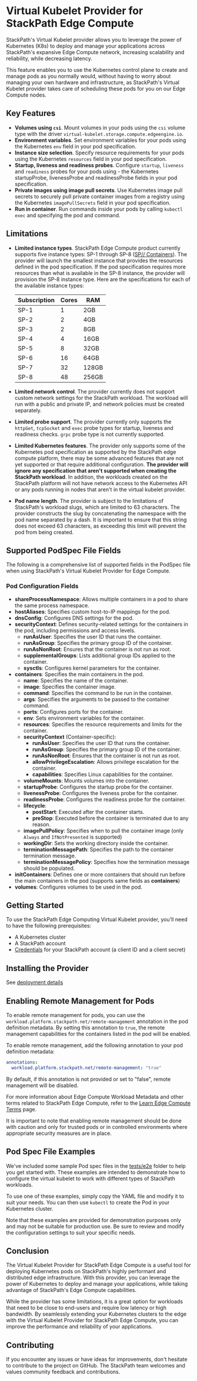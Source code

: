 # Virtual Kubelet Provider for StackPath Edge Compute

StackPath's Virtual Kubelet provider allows you to leverage the power of Kubernetes (K8s) to deploy and manage your applications across StackPath's expansive Edge Compute network, increasing scalability and reliability, while decreasing latency.

This feature enables you to use the Kubernetes control plane to create and manage pods as you normally would, without having to worry about managing your own hardware and infrastructure, as StackPath's Virtual Kubelet provider takes care of scheduling these pods for you on our Edge Compute nodes.

## Key Features

- **Volumes using `csi`**. Mount volumes in your pods using the `csi` volume type with the driver `virtual-kubelet.storage.compute.edgeengine.io`.
- **Environment variables**. Set environment variables for your pods using the Kubernetes `env` field in your pod specification.
- **Instance size selection**. Specify resource requirements for your pods using the Kubernetes `resources` field in your pod specification.
- **Startup, liveness and readiness probes**. Configure `startup`, `liveness` and `readiness` probes for your pods using - the Kubernetes startupProbe, livenessProbe and readinessProbe fields in your pod specification.
- **Private images using image pull secrets**. Use Kubernetes image pull secrets to securely pull private container images from a registry using the Kubernetes `imagePullSecrets` field in your pod specification.
- **Run in container**. Run commands inside your pods by calling `kubectl exec` and specifying the pod and command.

## Limitations

- **Limited instance types**. StackPath Edge Compute product currently supports five instance types: SP-1 through SP-8 ([SP// Containers](https://www.stackpath.com/products/containers/)). The provider will launch the smallest instance that provides the resources defined in the pod specification. If the pod specification requires more resources than what is available in the SP-8 instance, the provider will provision the SP-8 instance type.
Here are the specifications for each of the available instance types:

    | Subscription | Cores | RAM  |
    | ---  |---| ---  |
    | SP-1 | 1 | 2GB  |
    | SP-2 | 2 | 4GB  |
    | SP-3 | 2 | 8GB  |
    | SP-4 | 4 | 16GB |
    | SP-5 | 8 | 32GB |
    | SP-6 | 16 | 64GB |
    | SP-7 | 32 | 128GB |
    | SP-8 | 48 | 256GB |

- **Limited network control**. The provider currently does not support custom network settings for the StackPath workload. The workload will run with a public and private IP, and network policies must be created separately.
- **Limited probe support**. The provider currently only supports the `httpGet`, `tcpSocket` and `exec` probe types for startup, liveness and readiness checks. `grpc` probe type is not currently supported.
- **Limited Kubernetes features**. The provider only supports some of the Kubernetes pod specification as supported by the StackPath edge compute platform, there may be some advanced features that are not yet supported or that require additional configuration. **The provider will ignore any specification that aren't supported when creating the StackPath workload**.
In addition, the workloads created on the StackPath platform will not have network access to the Kubernetes API or any pods running in nodes that aren't in the virtual kubelet provider.
- **Pod name length**. The provider is subject to the limitations of StackPath's workload slugs, which are limited to 63 characters. The provider constructs the slug by concatenating the namespace with the pod name separated by a dash. It is important to ensure that this string does not exceed 63 characters, as exceeding this limit will prevent the pod from being created.

## Supported PodSpec File Fields
The following is a comprehensive list of supported fields in the PodSpec file when using StackPath's Virtual Kubelet Provider for Edge Compute.

### Pod Configuration Fields

- **shareProcessNamespace**: Allows multiple containers in a pod to share the same process namespace.
- **hostAliases**: Specifies custom host-to-IP mappings for the pod.
- **dnsConfig**: Configures DNS settings for the pod.
- **securityContext**: Defines security-related settings for the containers in the pod, including permissions and access levels.
  - **runAsUser**: Specifies the user ID that runs the container.
  - **runAsGroup**: Specifies the primary group ID of the container.
  - **runAsNonRoot**: Ensures that the container is not run as root.
  - **supplementalGroups**: Lists additional group IDs applied to the container.
  - **sysctls**: Configures kernel parameters for the container.
- **containers**: Specifies the main containers in the pod.
  - **name**: Specifies the name of the container.
  - **image**: Specifies the container image.
  - **command**: Specifies the command to be run in the container.
  - **args**: Specifies the arguments to be passed to the container command.
  - **ports**: Configures ports for the container.
  - **env**: Sets environment variables for the container.
  - **resources**: Specifies the resource requirements and limits for the container.
  - **securityContext** (Container-specific):
    - **runAsUser**: Specifies the user ID that runs the container.
    - **runAsGroup**: Specifies the primary group ID of the container.
    - **runAsNonRoot**: Ensures that the container is not run as root.
    - **allowPrivilegeEscalation**: Allows privilege escalation for the container.
    - **capabilities**: Specifies Linux capabilities for the container.
  - **volumeMounts**: Mounts volumes into the container.
  - **startupProbe**: Configures the startup probe for the container.
  - **livenessProbe**: Configures the liveness probe for the container.
  - **readinessProbe**: Configures the readiness probe for the container.
  - **lifecycle**:
    - **postStart**: Executed after the container starts.
    - **preStop**: Executed before the container is terminated due to any reason.
  - **imagePullPolicy**: Specifies when to pull the container image (only `Always` and `IfNotPresented` is supported)
  - **workingDir**: Sets the working directory inside the container.
  - **terminationMessagePath**: Specifies the path to the container termination message.
  - **terminationMessagePolicy**: Specifies how the termination message should be populated.
- **initContainers**: Defines one or more containers that should run before the main containers in the pod (supports same fields as **containers**)
- **volumes**: Configures volumes to be used in the pod.

## Getting Started

To use the StackPath Edge Computing Virtual Kubelet provider, you'll need to have the following prerequisites:

- A Kubernetes cluster
- A StackPath account
- [Credentials](https://stackpath.dev/docs/stackpath-api-authentication#api-credentials) for your StackPath account (a client ID and a client secret)

## Installing the Provider

See [deployment details](./deployment/README.md)

## Enabling Remote Management for Pods

To enable remote management for pods, you can use the `workload.platform.stackpath.net/remote-management` annotation in the pod definition metadata. By setting this annotation to `true`, the remote management capabilities for the containers listed in the pod will be enabled. 

To enable remote management, add the following annotation to your pod definition metadata:

```yaml
annotations:
  workload.platform.stackpath.net/remote-management: "true"
```
By default, if this annotation is not provided or set to "false", remote management will be disabled.

For more information about Edge Compute Workload Metadata and other terms related to StackPath Edge Compute, refer to the [Learn Edge Compute Terms](https://support.stackpath.com/hc/en-us/articles/360059500391-Learn-Edge-Compute-Terms) page.

It is important to note that enabling remote management should be done with caution and only for trusted pods or in controlled environments where appropriate security measures are in place.

## Pod Spec File Examples

We've included some sample Pod spec files in the [tests/e2e](tests/e2e/) folder to help you get started with. These examples are intended to demonstrate how to configure the virtual kubelet to work with different types of StackPath workloads.

To use one of these examples, simply copy the YAML file and modify it to suit your needs. You can then use `kubectl` to create the Pod in your Kubernetes cluster.

Note that these examples are provided for demonstration purposes only and may not be suitable for production use. Be sure to review and modify the configuration settings to suit your specific needs.

## Conclusion

The Virtual Kubelet Provider for StackPath Edge Compute is a useful tool for deploying Kubernetes pods on StackPath's highly performant and distributed edge infrastructure. With this provider, you can leverage the power of Kubernetes to deploy and manage your applications, while taking advantage of StackPath's Edge Compute capabilities.

While the provider has some limitations, it is a great option for workloads that need to be close to end-users and require low latency or high bandwidth. By seamlessly extending your Kubernetes clusters to the edge with the Virtual Kubelet Provider for StackPath Edge Compute, you can improve the performance and reliability of your applications.

## Contributing

If you encounter any issues or have ideas for improvements, don't hesitate to contribute to the project on GitHub. The StackPath team welcomes and values community feedback and contributions.
